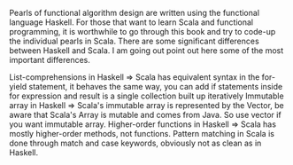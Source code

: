 Pearls of functional algorithm design are written using the functional language Haskell. For those that want to learn Scala and functional programming, it is worthwhile to go through this book and try to code-up the individual pearls in Scala.
There are some significant differences between Haskell and Scala. I am going out point out here some of the most important differences.

List-comprehensions in Haskell => Scala has equivalent syntax in the for-yield statement, it behaves the same way, you can add if statements inside for expression and result is a single collection built up iteratively
Immutable array in Haskell => Scala's immutable array is represented by the Vector, be aware that Scala's Array is mutable and comes from Java. So use vector if you want immutable array.
Higher-order functions in Haskell => Scala has mostly higher-order methods, not functions.
Pattern matching in Scala is done through match and case keywords, obviously not as clean as in Haskell.